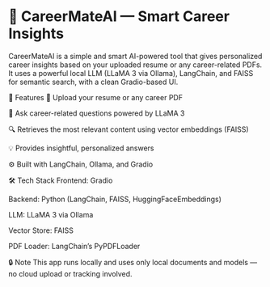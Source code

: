 # 🚀 CareerMateAI — Smart Career Insights
CareerMateAI is a simple and smart AI-powered tool that gives personalized career insights based on your uploaded resume or any career-related PDFs. It uses a powerful local LLM (LLaMA 3 via Ollama), LangChain, and FAISS for semantic search, with a clean Gradio-based UI.

🧠 Features
📄 Upload your resume or any career PDF

🤖 Ask career-related questions powered by LLaMA 3

🔍 Retrieves the most relevant content using vector embeddings (FAISS)

💡 Provides insightful, personalized answers

⚙️ Built with LangChain, Ollama, and Gradio

🛠️ Tech Stack
Frontend: Gradio

Backend: Python (LangChain, FAISS, HuggingFaceEmbeddings)

LLM: LLaMA 3 via Ollama

Vector Store: FAISS

PDF Loader: LangChain’s PyPDFLoader

🔒 Note
This app runs locally and uses only local documents and models — no cloud upload or tracking involved.
